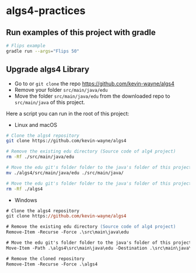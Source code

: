 # algs4-practices

## Run examples of this project with gradle

```bash
# Flips example
gradle run --args="Flips 50"
```


## Upgrade algs4 Library

- Go to or `git clone` the repo https://github.com/kevin-wayne/algs4
- Remove your folder `src/main/java/edu`
- Move the folder `src/main/java/edu` from the downloaded repo to `src/main/java` of this project.

Here a script you can run in the root of this project:

- Linux and macOS

```bash
# Clone the algs4 repository
git clone https://github.com/kevin-wayne/algs4

# Remove the existing edu directory (Source code of alg4 project)
rm -Rf ./src/main/java/edu

# Move the edu git's folder folder to the java's folder of this project source code 
mv ./algs4/src/main/java/edu ./src/main/java/

# Move the edu git's folder folder to the java's folder of this project source code
rm -Rf ./algs4
```

- Windows

```ps
# Clone the algs4 repository
git clone https://github.com/kevin-wayne/algs4

# Remove the existing edu directory (Source code of alg4 project)
Remove-Item -Recurse -Force .\src\main\java\edu

# Move the edu git's folder folder to the java's folder of this project source code
Move-Item -Path .\algs4\src\main\java\edu -Destination .\src\main\java\

# Remove the cloned repository
Remove-Item -Recurse -Force .\algs4

```